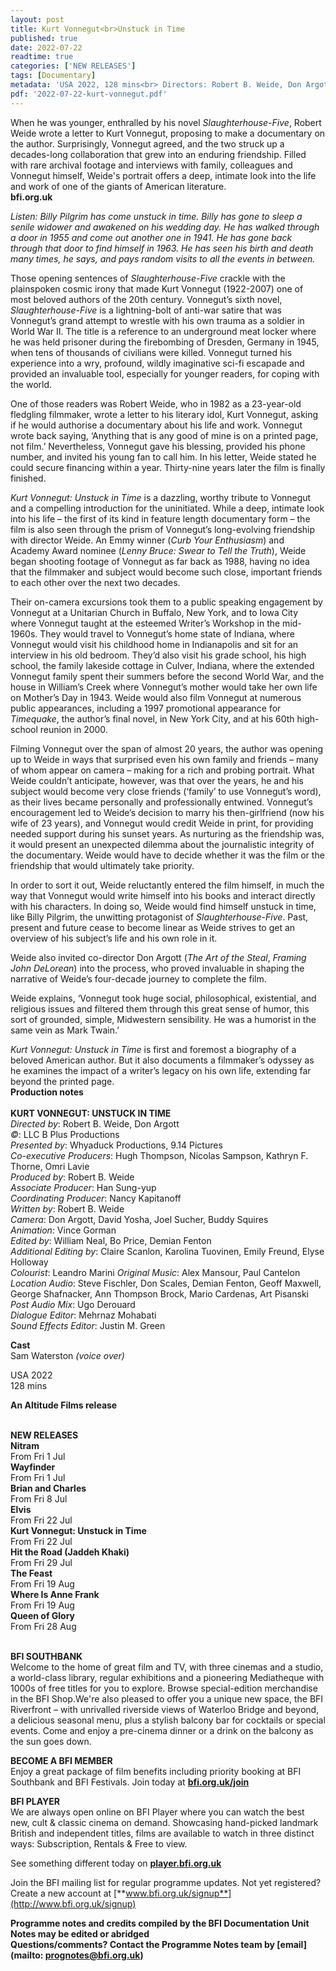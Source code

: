 ```yaml
---
layout: post
title: Kurt Vonnegut<br>Unstuck in Time
published: true
date: 2022-07-22
readtime: true
categories: ['NEW RELEASES']
tags: [Documentary]
metadata: 'USA 2022, 128 mins<br> Directors: Robert B. Weide, Don Argott'
pdf: '2022-07-22-kurt-vonnegut.pdf'
---
```


When he was younger, enthralled by his novel _Slaughterhouse-Five_, Robert Weide wrote a letter to Kurt Vonnegut, proposing to make a documentary on the author. Surprisingly, Vonnegut agreed, and the two struck up a decades-long collaboration that grew into an enduring friendship. Filled with rare archival footage and interviews with family, colleagues and Vonnegut himself, Weide's portrait offers a deep, intimate look into the life and work of one of the giants of American literature.  
**bfi.org.uk**  

_Listen: Billy Pilgrim has come unstuck in time. Billy has gone to_ _sleep a senile widower and awakened on his wedding day. He_ _has walked through a door in 1955 and come out another one in 1941._ _He has gone back through that door to find himself in 1963._ _He has seen his birth and death many times, he says, and pays random visits to all the events in between._

Those opening sentences of _Slaughterhouse-Five_ crackle with the plainspoken cosmic irony that made Kurt Vonnegut (1922-2007) one of most beloved authors of the 20th century. Vonnegut’s sixth novel, _Slaughterhouse-Five_ is a lightning-bolt of anti-war satire that was Vonnegut’s grand attempt to wrestle with his own trauma as a soldier in World War II. The title is a reference to an underground meat locker where he was held prisoner during the firebombing of Dresden, Germany in 1945, when tens of thousands of civilians were killed. Vonnegut turned his experience into a wry, profound, wildly imaginative sci-fi escapade and provided an invaluable tool, especially for younger readers, for coping with the world.

One of those readers was Robert Weide, who in 1982 as a 23-year-old fledgling filmmaker, wrote a letter to his literary idol, Kurt Vonnegut, asking if he would authorise a documentary about his life and work. Vonnegut wrote back saying, ‘Anything that is any good of mine is on a printed page, not film.’ Nevertheless, Vonnegut gave his blessing, provided his phone number, and invited his young fan to call him. In his letter, Weide stated he could secure financing within a year. Thirty-nine years later the film is finally finished.

_Kurt Vonnegut: Unstuck in_ _Time_ is a dazzling, worthy tribute to Vonnegut and a compelling introduction for the uninitiated. While a deep, intimate look into his life – the first of its kind in feature length documentary form – the film is also seen through the prism of Vonnegut’s long-evolving friendship with director Weide. An Emmy winner (_Curb Your Enthusiasm_) and Academy Award nominee (_Lenny Bruce: Swear to Tell the Truth_), Weide began shooting footage of Vonnegut as far back as 1988, having no idea that the filmmaker and subject would become such close, important friends to each other over the next two decades.

Their on-camera excursions took them to a public speaking engagement by Vonnegut at a Unitarian Church in Buffalo, New York, and to Iowa City where Vonnegut taught at the esteemed Writer’s Workshop in the mid-1960s. They would travel to Vonnegut’s home state of Indiana, where Vonnegut would visit his childhood home in Indianapolis and sit for an interview in his old bedroom. They’d also visit his grade school, his high school, the family lakeside cottage in Culver, Indiana, where the extended Vonnegut family spent their summers before the second World War, and the house in William’s Creek where Vonnegut’s mother would take her own life on Mother’s Day in 1943. Weide would also film Vonnegut at numerous public appearances, including a 1997 promotional appearance for _Timequake_, the author’s final novel, in New York City, and at his 60th high-school reunion in 2000.

Filming Vonnegut over the span of almost 20 years, the author was opening up to Weide in ways that surprised even his own family and friends – many of whom appear on camera ­– making for a rich and probing portrait. What Weide couldn’t anticipate, however, was that over the years, he and his subject would become very close friends (‘family’ to use Vonnegut’s word), as their lives became personally and professionally entwined. Vonnegut’s encouragement led to Weide’s decision to marry his then-girlfriend (now his wife of 23 years), and Vonnegut would credit Weide in print, for providing needed support during his sunset years. As nurturing as the friendship was, it would present an unexpected dilemma about the journalistic integrity of the documentary. Weide would have to decide whether it was the film or the friendship that would ultimately take priority.

In order to sort it out, Weide reluctantly entered the film himself, in much the way that Vonnegut would write himself into his books and interact directly with his characters. In doing so, Weide would find himself unstuck in time, like Billy Pilgrim, the unwitting protagonist of _Slaughterhouse-Five_. Past, present and future cease to become linear as Weide strives to get an overview of his subject’s life and his own role in it.

Weide also invited co-director Don Argott (_The Art of the Steal_, _Framing John DeLorean_) into the process, who proved invaluable in shaping the narrative of Weide’s four-decade journey to complete the film.

Weide explains, ‘Vonnegut took huge social, philosophical, existential, and religious issues and filtered them through this great sense of humor, this sort of grounded, simple, Midwestern sensibility. He was a humorist in the same vein as Mark Twain.’

_Kurt Vonnegut: Unstuck in Time_ is first and foremost a biography of a beloved American author. But it also documents a filmmaker’s odyssey as he examines the impact of a writer’s legacy on his own life, extending far beyond the printed page.  
**Production notes**  
<br>
**KURT VONNEGUT: UNSTUCK IN TIME**  
_Directed by_: Robert B. Weide, Don Argott  
_©_: LLC B Plus Productions  
_Presented by_: Whyaduck Productions, 9.14 Pictures  
_Co-executive Producers_: Hugh Thompson, Nicolas Sampson, Kathryn F. Thorne, Omri Lavie  
_Produced by_: Robert B. Weide  
_Associate Producer_: Han Sung-yup  
_Coordinating Producer_: Nancy Kapitanoff  
_Written by_: Robert B. Weide  
_Camera_: Don Argott, David Yosha, Joel Sucher, Buddy Squires  
_Animation_: Vince Gorman  
_Edited by_: William Neal, Bo Price, Demian Fenton  
_Additional Editing by_: Claire Scanlon, Karolina Tuovinen, Emily Freund, Elyse Holloway  
_Colourist_: Leandro Marini
_Original Music_: Alex Mansour, Paul Cantelon
_Location Audio_: Steve Fischler, Don Scales, Demian Fenton, Geoff Maxwell, George Shafnacker, Ann Thompson Brock, Mario Cardenas, Art Pisanski  
_Post Audio Mix_: Ugo Derouard  
_Dialogue Editor_: Mehrnaz Mohabati  
_Sound Effects Editor_: Justin M. Green  

**Cast**  
Sam Waterston _(voice over)_  

USA 2022  
128 mins  

**An Altitude Films release**  
<br>

**NEW RELEASES**  
**Nitram**  
From Fri 1 Jul  
**Wayfinder**  
From Fri 1 Jul  
**Brian and Charles**  
From Fri 8 Jul  
**Elvis**  
From Fri 22 Jul  
**Kurt Vonnegut: Unstuck in Time**  
From Fri 22 Jul  
**Hit the Road (Jaddeh Khaki)**  
From Fri 29 Jul  
**The Feast**  
From Fri 19 Aug  
**Where Is Anne Frank**  
From Fri 19 Aug  
**Queen of Glory**  
From Fri 28 Aug  
<br>

**BFI SOUTHBANK**  
Welcome to the home of great film and TV, with three cinemas and a studio, a world-class library, regular exhibitions and a pioneering Mediatheque with 1000s of free titles for you to explore. Browse special-edition merchandise in the BFI Shop.We&#39;re also pleased to offer you a unique new space, the BFI Riverfront – with unrivalled riverside views of Waterloo Bridge and beyond, a delicious seasonal menu, plus a stylish balcony bar for cocktails or special events. Come and enjoy a pre-cinema dinner or a drink on the balcony as the sun goes down.  

**BECOME A BFI MEMBER**  
Enjoy a great package of film benefits including priority booking at BFI Southbank and BFI Festivals. Join today at [**bfi.org.uk/join**](http://www.bfi.org.uk/join)  

**BFI PLAYER**  
 We are always open online on BFI Player where you can watch the best new, cult &amp; classic cinema on demand. Showcasing hand-picked landmark British and independent titles, films are available to watch in three distinct ways: Subscription, Rentals &amp; Free to view.  

See something different today on [**player.bfi.org.uk**](https://player.bfi.org.uk)  

Join the BFI mailing list for regular programme updates. Not yet registered? Create a new account at [**www.bfi.org.uk/signup**](http://www.bfi.org.uk/signup)

**Programme notes and credits compiled by the BFI Documentation Unit  
Notes may be edited or abridged  
Questions/comments? Contact the Programme Notes team by [email](mailto: prognotes@bfi.org.uk)**
